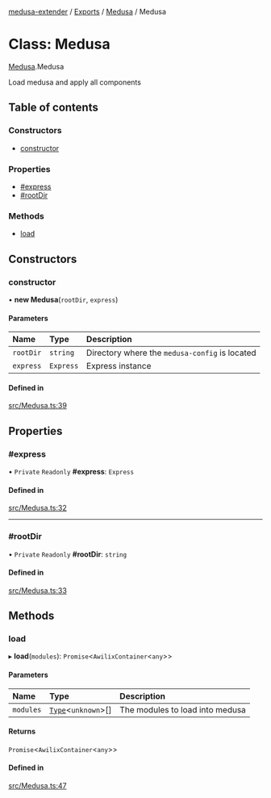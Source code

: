 [medusa-extender](../README.md) / [Exports](../modules.md) / [Medusa](../modules/Medusa.md) / Medusa

# Class: Medusa

[Medusa](../modules/Medusa.md).Medusa

Load medusa and apply all components

## Table of contents

### Constructors

- [constructor](Medusa.Medusa-1.md#constructor)

### Properties

- [#express](Medusa.Medusa-1.md##express)
- [#rootDir](Medusa.Medusa-1.md##rootdir)

### Methods

- [load](Medusa.Medusa-1.md#load)

## Constructors

### constructor

• **new Medusa**(`rootDir`, `express`)

#### Parameters

| Name | Type | Description |
| :------ | :------ | :------ |
| `rootDir` | `string` | Directory where the `medusa-config` is located |
| `express` | `Express` | Express instance |

#### Defined in

[src/Medusa.ts:39](https://github.com/adrien2p/medusa-extender/blob/d90c32e/src/Medusa.ts#L39)

## Properties

### #express

• `Private` `Readonly` **#express**: `Express`

#### Defined in

[src/Medusa.ts:32](https://github.com/adrien2p/medusa-extender/blob/d90c32e/src/Medusa.ts#L32)

___

### #rootDir

• `Private` `Readonly` **#rootDir**: `string`

#### Defined in

[src/Medusa.ts:33](https://github.com/adrien2p/medusa-extender/blob/d90c32e/src/Medusa.ts#L33)

## Methods

### load

▸ **load**(`modules`): `Promise`<`AwilixContainer`<`any`\>\>

#### Parameters

| Name | Type | Description |
| :------ | :------ | :------ |
| `modules` | [`Type`](../interfaces/core_types.Type.md)<`unknown`\>[] | The modules to load into medusa |

#### Returns

`Promise`<`AwilixContainer`<`any`\>\>

#### Defined in

[src/Medusa.ts:47](https://github.com/adrien2p/medusa-extender/blob/d90c32e/src/Medusa.ts#L47)
